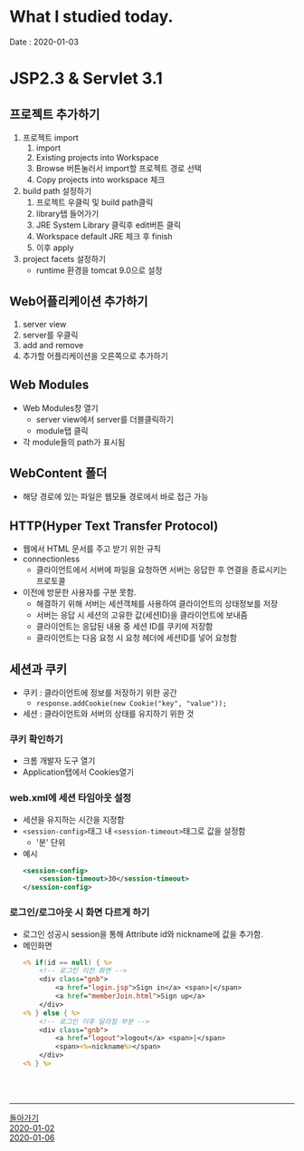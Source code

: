 # What I studied today.
Date : 2020-01-03

# JSP2.3 & Servlet 3.1
## 프로젝트 추가하기 
1. 프로젝트 import
	1. import 
    2. Existing projects into Workspace
    3. Browse 버튼눌러서 import할 프로젝트 경로 선택
    4. Copy projects into workspace 체크
2. build path 설정하기
    1. 프로젝트 우클릭 및 build path클릭
    2. library탭 들어가기
    3. JRE System Library 클릭후 edit버튼 클릭
    4. Workspace default JRE 체크 후 finish
    5. 이후 apply
3. project facets 설정하기
	- runtime 환경을 tomcat 9.0으로 설정
## Web어플리케이션 추가하기
1. server view
2. server를 우클릭
3. add and remove 
4. 추가할 어플리케이션을 오른쪽으로 추가하기
## Web Modules
- Web Modules창 열기
    - server view에서 server를 더블클릭하기
    - module탭 클릭
- 각 module들의 path가 표시됨

## WebContent 폴더
- 해당 경로에 있는 파일은 웹모듈 경로에서 바로 접근 가능
## HTTP(Hyper Text Transfer Protocol)
- 웹에서 HTML 문서를 주고 받기 위한 규칙
- connectionless
    - 클라이언트에서 서버에 파일을 요청하면 서버는 응답한 후 연결을 종료시키는 프로토콜
- 이전에 방문한 사용자를 구분 못함.
    - 해결하기 위해 서버는 세션객체를 사용하여 클라이언트의 상태정보를 저장
    - 서버는 응답 시 세션의 고유한 값(세션ID)을 클라이언트에 보내줌
    - 클라이언트는 응답된 내용 중 세션 ID를 쿠키에 저장함
    - 클라이언트는 다음 요청 시 요청 헤더에 세션ID를 넣어 요청함
## 세션과 쿠키
- 쿠키 : 클라이언트에 정보를 저장하기 위한 공간
    - `response.addCookie(new Cookie("key", "value"));`
- 세션 : 클라이언트와 서버의 상태를 유지하기 위한 것
### 쿠키 확인하기
- 크롬 개발자 도구 열기
- Application탭에서 Cookies열기
### web.xml에 세션 타임아웃 설정
- 세션을 유지하는 시간을 지정함
- `<session-config>`태그 내 `<session-timeout>`태그로 값을 설정함
    - '분' 단위
- 예시
	```xml
	<session-config>
		<session-timeout>30</session-timeout>
	</session-config>
	```
### 로그인/로그아웃 시 화면 다르게 하기
- 로그인 성공시 session을 통해 Attribute id와 nickname에 값을 추가함.
- 메인화면 
	```jsp
	<% if(id == null) { %>
		<!-- 로그인 이전 화면 -->
		<div class="gnb">
			<a href="login.jsp">Sign in</a> <span>|</span>
			<a href="memberJoin.html">Sign up</a>
		</div>
	<% } else { %>
		<!-- 로그인 이후 달라질 부분 -->
		<div class="gnb">
			<a href="logout">logout</a> <span>|</span>
			<span><%=nickname%></span>
		</div>
	<% } %>
	```

<br><br><hr>

[돌아가기](../README.md)  
[2020-01-02](whatIStudied_200102.md)  
[2020-01-06](whatIStudied_200106.md)  



